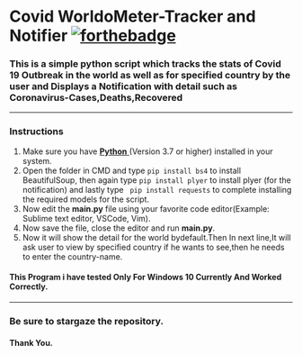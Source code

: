 
# Covid WorldoMeter-Tracker and Notifier [![forthebadge](https://forthebadge.com/images/badges/made-with-python.svg)](https://forthebadge.com)
### This is a simple python script which tracks the stats of Covid 19 Outbreak in the world as well as for specified country by the user and Displays a Notification with detail such as Coronavirus-Cases,Deaths,Recovered
---
### Instructions
 1. Make sure you have [**Python** ](https://www.python.org/)(Version 3.7 or higher) installed in your system.
 2. Open the folder in CMD and type ``` pip install bs4 ``` to install BeautifulSoup, then again type ```pip install plyer``` to install plyer (for the notification) and lastly type ``` pip install requests``` to complete installing the required models for the script.
 3. Now edit the **main.py** file using your favorite code editor(Example: Sublime text editor, VSCode, Vim).
 4. Now save the file, close the editor and run **main.py**.
 5. Now it will show the detail for the world bydefault.Then In next line,It will ask user to view by specified country if he wants to see,then he needs to enter the country-name.
#### This Program i have tested Only For Windows 10 Currently And Worked Correctly.
 ---
### Be sure to stargaze the repository.
#### Thank You.
